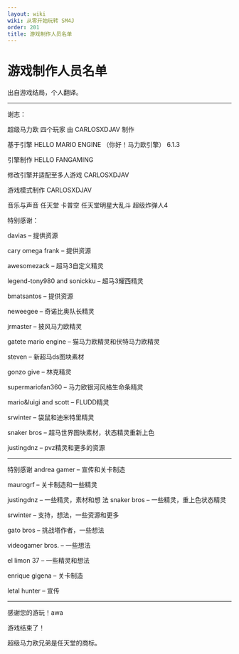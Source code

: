 ```yaml
---
layout: wiki
wiki: 从零开始玩转 SM4J
order: 201
title: 游戏制作人员名单
---
```


# 游戏制作人员名单

出自游戏结局，个人翻译。

------

谢志：

超级马力欧 四个玩家
由 CARLOSXDJAV 制作

基于引擎 HELLO MARIO ENGINE （你好！马力欧引擎） 6.1.3

引擎制作
HELLO FANGAMING

修改引擎并适配至多人游戏
CARLOSXDJAV

游戏模式制作
CARLOSXDJAV

音乐与声音
任天堂
卡普空
任天堂明星大乱斗
超级炸弹人4

特别感谢：

davias – 提供资源

cary omega frank – 提供资源

awesomezack – 超马3自定义精灵

legend-tony980 and sonickku – 超马3耀西精灵

bmatsantos – 提供资源

neweegee – 奇诺比奥队长精灵

jrmaster – 披风马力欧精灵

gatete mario engine – 猫马力欧精灵和伏特马力欧精灵

steven – 新超马ds图块素材

gonzo give – 林克精灵

supermariofan360 – 马力欧银河风格生命条精灵

mario&luigi and scott – FLUDD精灵

srwinter – 袋鼠和迪米特里精灵

snaker bros – 超马世界图块素材，状态精灵重新上色

justingdnz – pvz精灵和更多的资源

------

特别感谢
andrea gamer – 宣传和关卡制造

maurogrf – 关卡制造和一些精灵

justingdnz – 一些精灵，素材和想
法
snaker bros – 一些精灵，重上色状态精灵

srwinter – 支持，想法，一些资源和更多

gato bros – 挑战塔作者，一些想法

videogamer bros. – 一些想法

el limon 37 – 一些精灵和想法

enrique gigena – 关卡制造

letal hunter – 宣传

-----
感谢您的游玩！awa

游戏结束了！

超级马力欧兄弟是任天堂的商标。